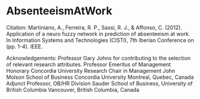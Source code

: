 # AbsenteeismAtWork

Citation:
Martiniano, A., Ferreira, R. P., Sassi, R. J., & Affonso, C. (2012). Application of a neuro fuzzy network in prediction of absenteeism at work. In Information Systems and Technologies (CISTI), 7th Iberian Conference on (pp. 1-4). IEEE.

Acknowledgements:
Professor Gary Johns for contributing to the selection of relevant research attributes.
Professor Emeritus of Management
Honorary Concordia University Research Chair in Management
John Molson School of Business
Concordia University
Montreal, Quebec, Canada
Adjunct Professor, OB/HR Division
Sauder School of Business,
University of British Columbia
Vancouver, British Columbia, Canada
